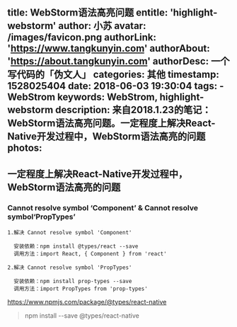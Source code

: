 title: WebStorm语法高亮问题
entitle: 'highlight-webstorm'
author: 小苏
avatar: /images/favicon.png
authorLink: 'https://www.tangkunyin.com'
authorAbout: 'https://about.tangkunyin.com'
authorDesc: 一个写代码的「伪文人」
categories: 其他
timestamp: 1528025404
date: 2018-06-03 19:30:04
tags:
    - WebStrom
keywords: WebStrom, highlight-webstorm
description: 来自2018.1.23的笔记：WebStorm语法高亮问题。一定程度上解决React-Native开发过程中，WebStorm语法高亮的问题
photos:
---

## 一定程度上解决React-Native开发过程中，WebStorm语法高亮的问题

###  Cannot resolve symbol ‘Component’ & Cannot resolve symbol‘PropTypes’

```
1.解决 Cannot resolve symbol 'Component' 

  安装依赖：npm install @types/react --save
  调用方法：import React, { Component } from 'react'

2.解决 Cannot resolve symbol 'PropTypes'

  安装依赖：npm install prop-types --save
  调用方法：import PropTypes from 'prop-types'
```

https://www.npmjs.com/package/@types/react-native

> npm install --save @types/react-native

